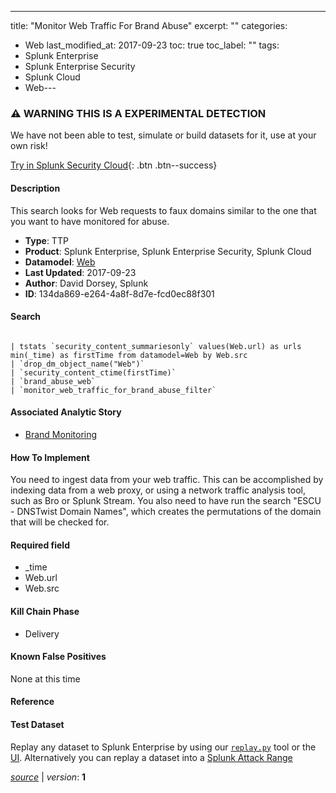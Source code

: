 ---
title: "Monitor Web Traffic For Brand Abuse"
excerpt: ""
categories:
  - Web
last_modified_at: 2017-09-23
toc: true
toc_label: ""
tags:
  - Splunk Enterprise
  - Splunk Enterprise Security
  - Splunk Cloud
  - Web---

### ⚠️ WARNING THIS IS A EXPERIMENTAL DETECTION
We have not been able to test, simulate or build datasets for it, use at your own risk!


[Try in Splunk Security Cloud](https://www.splunk.com/en_us/cyber-security.html){: .btn .btn--success}

#### Description

This search looks for Web requests to faux domains similar to the one that you want to have monitored for abuse.

- **Type**: TTP
- **Product**: Splunk Enterprise, Splunk Enterprise Security, Splunk Cloud
- **Datamodel**: [Web](https://docs.splunk.com/Documentation/CIM/latest/User/Web)
- **Last Updated**: 2017-09-23
- **Author**: David Dorsey, Splunk
- **ID**: 134da869-e264-4a8f-8d7e-fcd0ec88f301



#### Search

```

| tstats `security_content_summariesonly` values(Web.url) as urls min(_time) as firstTime from datamodel=Web by Web.src 
| `drop_dm_object_name("Web")` 
| `security_content_ctime(firstTime)` 
| `brand_abuse_web` 
| `monitor_web_traffic_for_brand_abuse_filter`
```

#### Associated Analytic Story
* [Brand Monitoring](/stories/brand_monitoring)


#### How To Implement
You need to ingest data from your web traffic. This can be accomplished by indexing data from a web proxy, or using a network traffic analysis tool, such as Bro or Splunk Stream. You also need to have run the search &#34;ESCU - DNSTwist Domain Names&#34;, which creates the permutations of the domain that will be checked for.

#### Required field
* _time
* Web.url
* Web.src


#### Kill Chain Phase
* Delivery


#### Known False Positives
None at this time





#### Reference


#### Test Dataset
Replay any dataset to Splunk Enterprise by using our [`replay.py`](https://github.com/splunk/attack_data#using-replaypy) tool or the [UI](https://github.com/splunk/attack_data#using-ui).
Alternatively you can replay a dataset into a [Splunk Attack Range](https://github.com/splunk/attack_range#replay-dumps-into-attack-range-splunk-server)



[*source*](https://github.com/splunk/security_content/tree/develop/detections/experimental/web/monitor_web_traffic_for_brand_abuse.yml) \| *version*: **1**